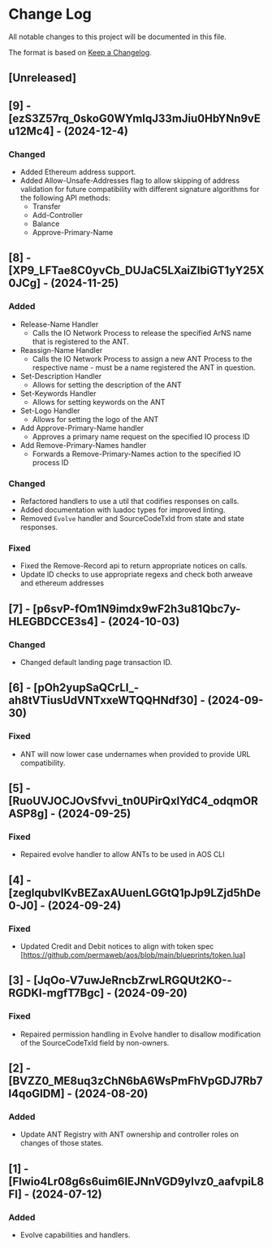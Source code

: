 # Change Log

All notable changes to this project will be documented in this file.

The format is based on [Keep a Changelog](https://keepachangelog.com/en/1.0.0/).

## [Unreleased]

## [9] - [ezS3Z57rq_0skoG0WYmIqJ33mJiu0HbYNn9vEu12Mc4] - (2024-12-4)

### Changed

- Added Ethereum address support.
- Added Allow-Unsafe-Addresses flag to allow skipping of address validation for future compatibility with different signature algorithms for the following API methods:
  - Transfer
  - Add-Controller
  - Balance
  - Approve-Primary-Name

## [8] - [XP9_LFTae8C0yvCb_DUJaC5LXaiZIbiGT1yY25X0JCg] - (2024-11-25)

### Added

- Release-Name Handler
  - Calls the IO Network Process to release the specified ArNS name that is registered to the ANT.
- Reassign-Name Handler
  - Calls the IO Network Process to assign a new ANT Process to the respective name - must be a name registered the ANT in question.
- Set-Description Handler
  - Allows for setting the description of the ANT
- Set-Keywords Handler
  - Allows for setting keywords on the ANT
- Set-Logo Handler
  - Allows for setting the logo of the ANT
- Add Approve-Primary-Name handler
  - Approves a primary name request on the specified IO process ID
- Add Remove-Primary-Names handler
  - Forwards a Remove-Primary-Names action to the specified IO process ID

### Changed

- Refactored handlers to use a util that codifies responses on calls.
- Added documentation with luadoc types for improved linting.
- Removed `Evolve` handler and SourceCodeTxId from state and state responses.

### Fixed

- Fixed the Remove-Record api to return appropriate notices on calls.
- Update ID checks to use appropriate regexs and check both arweave and ethereum addresses

<!-- eslint-disable-next-line -->

## [7] - [p6svP-fOm1N9imdx9wF2h3u81Qbc7y-HLEGBDCCE3s4] - (2024-10-03)

### Changed

- Changed default landing page transaction ID.

## [6] - [pOh2yupSaQCrLI_-ah8tVTiusUdVNTxxeWTQQHNdf30] - (2024-09-30)

### Fixed

- ANT will now lower case undernames when provided to provide URL compatibility.

## [5] - [RuoUVJOCJOvSfvvi_tn0UPirQxlYdC4_odqmORASP8g] - (2024-09-25)

### Fixed

- Repaired evolve handler to allow ANTs to be used in AOS CLI

## [4] - [zeglqubvIKvBEZaxAUuenLGGtQ1pJp9LZjd5hDe0-J0] - (2024-09-24)

### Fixed

- Updated Credit and Debit notices to align with token spec [https://github.com/permaweb/aos/blob/main/blueprints/token.lua]

## [3] - [JqOo-V7uwJeRncbZrwLRGQUt2KO--RGDKI-mgfT7Bgc] - (2024-09-20)

### Fixed

- Repaired permission handling in Evolve handler to disallow modification of the SourceCodeTxId field by non-owners.

## [2] - [BVZZ0_ME8uq3zChN6bA6WsPmFhVpGDJ7Rb7l4qoGIDM] - (2024-08-20)

### Added

- Update ANT Registry with ANT ownership and controller roles on changes of those states.

## [1] - [Flwio4Lr08g6s6uim6lEJNnVGD9ylvz0_aafvpiL8FI] - (2024-07-12)

### Added

- Evolve capabilities and handlers.
